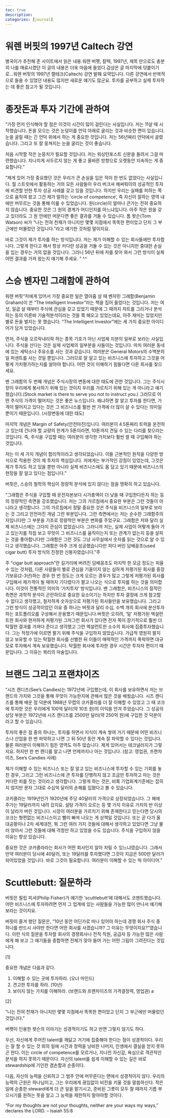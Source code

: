 ```yaml
---
toc: true
description:
categories: [journal]
---
```

# 워렌 버핏의 1997년 Caltech 강연

병국이가 추천해 준 사이트에서 읽은 내용.워렌 버펫, 칼텍, 1997년, 제목 만으로도 충분히 나를 매료시켰던 이 글의 내용은 더욱 마음에 들었다.감상은 글 마지막에 덧붙이기로…워렌 버핏의 1997년 캘테크(Caltech) 강연 발췌 요약입니다. 다른 강연에서 반복적으로 들을 수 있었던 내용도 많지만 새로운 얘기도 많군요. 투자를 공부하고 실제 투자하는 데 좋은 참고가 될 것입니다.

# 종잣돈과 투자 기간에 관하여

“가장 먼저 인식해야 할 점은 이것이 시간이 많이 걸린다는 사실입니다. 저는 11살 때 시작했습니다. 돈을 모으는 것은 눈덩이를 언덕 아래로 굴리는 것과 비슷한 면이 있습니다. 눈을 굴릴 때는 긴 언덕 위에서 하는 게 중요한 것입니다. 저는 56년짜리 언덕에서 굴렸습니다. 그리고 또 잘 뭉쳐지는 눈을 굴리는 것이 좋습니다.

처음 시작할 작은 눈뭉치가 필요할 것입니다. 저는 워싱턴포스트 신문을 돌려서 그걸 마련했습니다. 지나치게 서두르지 않는 게 좋고 올바른 방향으로 오랫동안 지속하는 게 중요합니다.”

“제게 있어 가장 중요했던 것은 우리가 큰 손실을 입은 적이 한 번도 없었다는 사실입니다. 월 스트릿에서 활동하는 거의 모든 사람들이 우리 버크셔 해써워이의 성공적인 투자에 비견할 만한 투자 성공 사례를 갖고 있을 것입니다. 하지만 우리는 실패를 피하는 쪽으로 움직여 왔고 그건 제가 말하는 ‘circle of competence’, 즉 자신이 잘하는 영역 내에만 머무르는 것을 통해 이룰 수 있었습니다. 원(circle)이 얼마나 큰가는 전혀 중요하지 않습니다. 중요한 것은 그 원의 경계가 어디인지를 아느냐입니다. 아주 작은 원을 갖고 있더라도 그 원 안에만 머문다면 좋은 결과를 거둘 수 있습니다. 톰 왓슨(Tom Watson) 씨가 “나는 전혀 천재가 아니지만 몇몇 지점에서 똑똑한 편이었고 단지 그 부근에만 머물렀던 것입니다.”라고 얘기한 것처럼 말이지요.

바로 그것이 제가 투자를 하는 방식입니다. 저는 제가 이해할 수 있는 회사들에만 투자합니다. 그렇게 한다고 해서 항상 커다란 성공을 거둘 수 있는 것은 아니지만 중대한 손실을 입는 경우는 거의 없을 것입니다. 그러니 56년 뒤에 저를 찾아 와서 그런 방식이 실제 어떤 결과를 가져 왔는지 얘기해 주세요. ” ^^

# 스승 벤자민 그래함에 관하여

워렌 버핏“저에게 있어서 가장 중요한 일은 열아홉 살 때 벤자민 그래함(Benjamin Graham)이 쓴 “The Intelligent Investor”라는 책을 집어 들었다는 것입니다. 저는 여섯, 일곱 살 때부터 주식에 관심을 갖고 있었기 때문에 그 때까지 챠트를 그리거나 분석하는 등의 이른바 기술적분석이라는 것을 쭉 해오고 있었는데요, 아주 재미는 있었지만 별로 돈을 벌지는 못 했습니다. “The Intelligent Investor”에는 세 가지 중요한 아이디어가 담겨 있었습니다.

먼저, 주식을 오르락내리락 하는 종목 기호가 아닌 사업체 지분의 일부로 보라는 사실입니다. 주식을 산다는 것은 실제 사업체의 일부분을 사들이는 것입니다. 마치 여러분 동네에 있는 세탁소나 주유소를 사는 것과 같습니다. 여러분은 General Motors의 수백분의 일 퍼센트를 사는 것일 뿐입니다. 그러므로 잘 알고 있는 비즈니스에 투자하고 그것을 어떻게 가치평가하는지를 알아야 합니다. 어떤 것이 이해하기 힘들다면 다른 회사를 찾으세요.

벤 그래함의 두 번째 개념은 주식시장의 변동에 대한 태도에 관한 것입니다. 그는 주식시장이 우리에게 봉사하기 위해 있는 것이지 우리를 가르치기 위해 있는 게 아니라고 얘기했습니다.(Stock market is there to serve you not to instruct you.) 그러므로 어떤 주식의 가격이 떨어지는 것은 좋은 뉴스입니다. 왜냐하면 잘 알고 투자를 한다면, 가격이 떨어지고 있다는 것은 그 비즈니스를 훨씬 싼 가격에 더 많이 살 수 있다는 의미일 뿐이기 때문입니다. (시장변동에 대한 태도)

마지막 개념은 Margin of Safety(안전마진)입니다. 여러분이 4.5톤짜리 트럭을 운전하고 있는데 건너야 할 교량의 한계가 5톤이라면, 10톤까지 견딜 수 있는 다리를 찾으라는 것입니다. 즉, 주식을 구입할 때는 여러분이 생각한 가치보다 훨씬 쌀 때 구입해야 하는 것입니다.

저는 이 세 가지 개념이 합리적이라고 생각되었습니다. 이들 근본적인 원칙을 다양한 방식으로 적용한 것이 제 투자의 핵심입니다. 저에게는 부가적인 강점이 있었는데, 그것은 제가 투자도 하고 있을 뿐만 아니라 실제 비즈니스에도 몸 담고 있기 때문에 비즈니스의 현장을 잘 알고 있다는 점입니다.”

버핏은, 스승의 철학의 핵심이 정량적 분석에 있지 않다는 점을 명확히 하고 있습니다.

“그래함은 주식을 구입할 때 운전자본보다 시가총액이 더 낮을 때 구입한다든지 하는 등의 정량적인 측면을 강조했습니다. 저는 그의 가르침에서 중요한 부분은 그런 것들이 아니라고 생각합니다. 그의 가르침에서 정말 중요한 것은 주식을 비즈니스의 일부로 보라는 것 그리고 안전마진 개념 그런 부분입니다. 그런 측면에서는 저는 순수한 그래함주의자입니다만 그 부분을 기초로 정량적인 부분은 변화를 주었구요. 그래함은 저와 달리 실제 비즈니스에는 그다지 관심이 없었습니다. 그러니까 저는, 실제 사업이 어떻게 돌아 가고 있는지를 직접 보고 무엇이 그 비즈니스를 움직이는지 또는 관계가 없는지 등을 살피는 것을 좋아합니다만 그래함은 그런 것도 그냥 사무실에서 숫자를 읽는 것으로 알 수 있다고 생각했습니다. 그래함은 아주 크게 성공했습니다만 피다 버린 담배꽁초(used cigar butt) 투자 방식의 진정한 신봉자였습니다.”주

주 “cigar butt approach”란 길거리에 버려진 담배꽁초도 마지막 한 모금 정도는 피울 수 있는 것처럼, 다른 사람들이 별로 관심을 기울이지 않는 심하게 저평가된 회사를 중장기보유(2-3년)하는 경우 한 번 정도는 크게 오르는 경우가 많고 그렇게 저평가된 회사를 구입해서 제가격이 될 때까지 기다렸다가 팔고 나오는 식으로 투자를 하는 것을 의미합니다. 이것이 전통적인 의미의 ‘가치투자’ 방식입니다. 벤 그래함은, 비즈니스의 질적인 측면은 과학적 분석이 곤란하므로 중요한 요소이기는 하지만 투자 결정에 크게 참고할 수 없다고 생각했고, 철저하게 숫자상으로 저평가된 회사들만을 보유했습니다. 그리고 그런 방식이 성공적이었던 이유 중 하나는 버핏과 달리 수십, 수백 개의 회사에 분산투자하는 포트폴리오를 구성해서 운용했기 때문입니다.버핏은 오히려, ‘덜’ 저평가된 엑설런트한 회사와 현저하게 저평가된 그저그런 회사가 있다면 전자 쪽이 장기적으로 훨씬 더 탁월한 결과를 가져다 준다고 생각했고 그런 엑설런트한 소수의 회사에 집중투자했습니다. 그는 적정가에 이르면 팔기 위해 주식을 구입하지 않았습니다. 가급적 영원히 팔지 않고 보유할 수 있는 탁월한 회사를 선별한 뒤 이들이 매력적인 가격까지 폭락하면 대규모로 투자해서 계속 보유했습니다. 탁월한 회사에 투자한 경우 시간은 투자자 편이기 때문입니다. 그 이유는 복리의 마술입니다.

# 브랜드 그리고 프랜챠이즈

“시즈 캔디즈(See’s Candies)는 1972년에 구입했는데, 이 회사를 보유하면서 저는 브랜드의 가치와 그것을 통해 무엇이 가능한지에 관해서 많은 것을 배웠습니다. 시즈 캔디즈를 통해 배운 점 덕분에 1988년 무렵의 코카콜라를 더 잘 이해할 수 있었고 그 때 코크에 투자한 것은 우리에게 100억 달러(약 10조 원)의 이익을 안겨 주었습니다. 그 성공의 상당 부분은 1972년에 시즈 캔디즈를 2500만 달러(약 250억 원)에 구입한 것 덕분이라고 할 수 있습니다.

투자의 좋은 점 중의 하나는, 투자를 하면서 지식이 계속 쌓여 가기 때문에 어떤 비즈니스나 산업을 한 번 파악하고 나면 그 뒤 50년 동안 계속 잘 파악할 수 있다는 것입니다. 물론 여러분이 이해하기 힘든 영역도 아주 많습니다. 제게 있어서는 테크널러지가 그렇지요. 하지만 한 번 캔디를 알고 나면 언제까지나 아는 것입니다.
(참고: 영업권, 프랜챠이즈, See’s Candies 사례)

제가 이해할 수 있는 비즈니스 또는 잘 알고 있는 비즈니스에 투자할 수 있는 기회를 놓친 경우, 그리고 그런 비즈니스에 큰 투자를 단행하지 않고 조금만 투자하고 마는 것은 커다란 죄를 짓는 것이라고 생각합니다. 그렇게 하는 것은, 비록 기업회계기준에는 잡히지 않지만 문자 그대로 수십억 달러의 손해를 입혔다고 볼 수 있습니다.

코카콜라는 1919년인가 1920년에 주당 40달러의 가격으로 상장되었습니다. 그 해에 주가는 19달러까지 내려 갔지요. 설탕 가격이 오르는 등 몇 가지 이유로 가치의 반 이상이 날라가 버린 것입니다. 시장이 여러분을 가르치기 위해 존재한다고 믿는다면 당시의 코크는 형편없는 비즈니스이고 빨리 빠져 나오는 게 상책일 것입니다. 또는 곧 다가 올 대공황이나 2차 세계대전, 뭐 그런 여러 가지 것들에 대해서 생각하고 있었다면 그냥 물러 앉아서 그런 것들에 대해 걱정만 하고 있었을 수도 있습니다. 주식을 구입하지 않을 이유는 항상 있습니다.

중요한 것은 코카콜라라는 회사가 어떤 회사인지 알아 차릴 수 있느냐였습니다. 그래서 만약 여러분이 당시에 40달러, 또는 19달러를 투자했다면 그것이 지금은 500만 달러가 되어있었을 것입니다. 바로 그것이 필요합니다. 여러분이 이해할 수 있는 빅 아이디어.”

# Scuttlebutt: 질문하라

버핏은 필립 피셔(Philip Fisher)가 얘기한 ‘scuttlebutt’에 대해서도 코멘트했습니다. 어떤 비즈니스에 투자하려면 먼저 그 업계에 있는 사람들을 가능한 많이 만나서 얘기해 보라는 것이지요.

버핏이 즐겨 했던 질문은, “10년 동안 어딘가로 떠나 있어야 하는데 경쟁 회사 주식 중 하나를 반드시 사야만 한다면 어떤 회사를 사겠습니까? 그 이유는 무엇이지요?”였습니다. 이런 식의 질문을 투자할 회사의 경쟁회사나 전직 직원, 공급자 등 가능한 많은 사람에게 해 보고 그 얘기들을 종합하면 전체가 맞아 들어 가는 어떤 그림이 그려진다는 것입니다.

[1]

중요한 개념은 다음과 같다.

1. 이해할 수 있는 곳에 투자하라. (오너 마인드)
2. 견고한 투자를 하라. (10년)
3. 보이지 않는 가치를 이해하라. (브랜드와 프랜차이즈의 가격결정력, 영업권)
a

[2]

“나는 전혀 천재가 아니지만 몇몇 지점에서 똑똑한 편이었고 단지 그 부근에만 머물렀던 것입니다.”

버펫이 인용한 왓슨의 이야기는 성경적이기도 하고 반면 그렇지 않기도 하다.

우선, 자신에게 주어진 talent를 깨닳고 거기에 집중해야 한다는 점이 성경적이다. 우리는 잘 할 수 있는 것 외의 일에 시간과 정력을 낭비한 나머지, 인생에서 결실을 얻지 못하곤 한다. 이는 circle of competence를 모르거나, 지나친 자신감, 욕심으로 객관적인 분석을 하지 못하기 때문이다. 자신의 talent를 쉽게 이해할 수 있는 길은 바로 stewardship에 기인한 겸손함과 순종이다.

다음, 자신의 능력을 신뢰하고 그 범주 안에 머무른다는 면에서 성경적이지 않다. 우리의 능력의 근원은 하나님이고, 그는 우리에게 끊임없이 비전을 키울 것을 말씀하신다. 작은 일에 순종한 steward에게 더 큰 일을 맡기시고, 준비된 그릇이 모두 찰 때까지 기름 부으시기를 원하는 뜻을 알고 그 능력을 제한하지 말아야할 것이다.

“For my thoughts are not your thoughts, neither are your ways my ways,” declares the LORD. – Isaiah 55:8